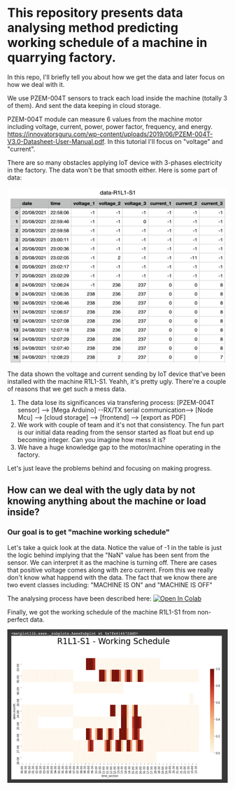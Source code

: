 # This repository presents data analysing method predicting working schedule of a machine in quarrying factory.

In this repo, I'll briefly tell you about how we get the data and later focus on how we deal with it.

We use PZEM-004T sensors to track each load inside the machine (totally 3 of them). And sent the data keeping in cloud storage.

PZEM-004T module can measure 6 values from the machine motor including voltage, current, power, power factor, frequency, and energy. 
https://innovatorsguru.com/wp-content/uploads/2019/06/PZEM-004T-V3.0-Datasheet-User-Manual.pdf. In this tutorial I'll focus on "voltage" and "current". 

There are so many obstacles applying IoT device with 3-phases electricity in the factory. The data won't be that smooth either. Here is some part of data:

<img src="https://github.com/Elstargo00/machine-data-analysis/blob/main/somepart_data.png" width="800" height="400">

The data shown the voltage and current sending by IoT device that've been installed with the machine R1L1-S1. Yeahh, it's pretty ugly. There're a couple of reasons that we get such a mess data.

1. The data lose its significances via transfering process:
[PZEM-004T sensor] --> [Mega Arduino] --RX/TX serial communication--> [Node Mcu] --> [cloud storage] --> [frontend] --> [export as PDF]
2. We work with couple of team and it's not that consistency. The fun part is our initial data reading from the sensor started as float but end up becoming integer. Can you imagine how mess it is?
3. We have a huge knowledge gap to the motor/machine operating in the factory.

Let's just leave the problems behind and focusing on making progress.

## How can we deal with the ugly data by not knowing anything about the machine or load inside?
### Our goal is to get "machine working schedule"

Let's take a quick look at the data.
Notice the value of -1 in the table is just the logic behind implying that the "NaN" value has been sent from the sensor. We can interpret it as the machine is turning off. There are cases that positive voltage comes along with zero current. From this we really don't know what happend with the data. The fact that we know there are two event classes including: "MACHINE IS ON" and "MACHINE IS OFF"

The analysing process have been described here:
[![Open In Colab](https://colab.research.google.com/assets/colab-badge.svg)](https://colab.research.google.com/drive/1vX9_k7IUAlyEpDuMpe55fUWbSmTmmpRN?usp=sharing)


Finally, we got the working schedule of the machine R1L1-S1 from non-perfect data.

<img src="https://github.com/Elstargo00/machine-data-analysis/blob/main/R1L1-S1_working_schedule.png?raw=true" width="750" height="350">
